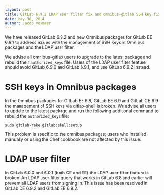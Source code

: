 ```yaml
---
layout: post
title: GitLab 6.9.2 LDAP user filter fix and omnibus-gitlab SSH key fix
date: May 30, 2014
author: Jacob Vosmaer
---
```


We have released GitLab 6.9.2 and new Omnibus packages for GitLab EE 6.8.1 to
address issues with the management of SSH keys in Omnibus packages and the
LDAP user filter.

We advise all omnibus-gitlab users to upgrade to the latest package and rebuild
their `authorized_keys` file. Users of the LDAP user filter feature should
avoid GitLab 6.9.0 and GitLab 6.9.1, and use GitLab 6.9.2 instead.

# SSH keys in Omnibus packages

In the Omnibus packages for GitLab EE 6.8, GitLab EE 6.9 and GitLab CE 6.9 the
management of SSH keys via gitlab-shell is broken. We advise all users to
update to the latest package and run the following additional command to
rebuild the `authorized_keys` file:

```
sudo gitlab-rake gitlab:shell:setup
```

This problem is specific to the omnibus packages; users who installed manually
or using the Chef cookbook are not affected by this issue.

# LDAP user filter

In GitLab 6.9.0 and 6.9.1 (both CE and EE) the LDAP user filter feature is
broken. An LDAP user filter query that works in GitLab 6.8 and earlier will
prevent all LDAP users from signing in. This issue has been resolved in GitLab
CE 6.9.2 and GitLab EE 6.9.2.

